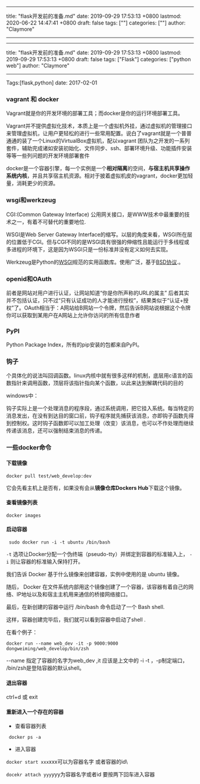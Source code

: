 
---
title: "flask开发前的准备.md"
date: 2019-09-29 17:53:13 +0800
lastmod: 2020-06-22 14:47:41 +0800
draft: false
tags: [""]
categories: [""]
author: "Claymore"

---
---
title: "flask开发前的准备.md"
date: 2019-09-29 17:53:13 +0800
lastmod: 2019-09-29 17:53:13 +0800
draft: false
tags: ["Flask"]
categories: ["python web"]
author: "Claymore"

---
Tags:[flask,python]  date: 2017-02-01

### vagrant 和 docker

Vagrant就是你的开发环境的部署工具；而docker是你的运行环境部署工具。

Vagrant并不提供虚拟化技术，本质上是一个虚拟机外挂，通过虚拟机的管理接口来管理虚拟机，让用户更轻松的进行一些常用配置。说白了vagrant就是一个普普通通的装了一个Linux的VirtualBox虚拟机，配以vagrant 团队为之开发的一系列套件，辅助完成诸如安装初始化、文件同步、ssh、部署环境升级、功能插件安装等等一些列问题的开发环境部署套件

docker是一个容器引擎，每一个实例是一个**相对隔离**的空间，**与宿主机共享操作系统内核**，并且共享宿主机资源。相对于披着虚拟机皮的vagrant，docker更加轻量，消耗更少的资源。



### wsgi和werkzeug

CGI:(Common Gateway Interface) 公用网关接口，是WWW技术中最重要的技术之一，有着不可替代的重要地位.

WSGI是Web Server Gateway Interface的缩写。以层的角度来看，WSGI所在层的位置低于CGI。但与CGI不同的是WSGI具有很强的伸缩性且能运行于多线程或多进程的环境下，这是因为WSGI只是一份标准并没有定义如何去实现。

Werkzeug是Python的[WSGI](http://baike.baidu.com/view/1660037.htm)规范的实用函数库。使用广泛，基于[BSD协议](http://baike.baidu.com/view/1178915.htm).。



### openid和OAuth 

前者是网站对用户进行认证，让网站知道“你是你所声称的URL的属主”
后者其实并不包括认证，只不过“只有认证成功的人才能进行授权”，结果类似于“认证+授权”了。OAuth相当于：A网站给B网站一个令牌，然后告诉B网站说根据这个令牌你可以获取到某用户在A网站上允许你访问的所有信息作者



### PyPI

Python Package Index，所有的pip安装的包都来自PyPI。



### 钩子

个具体化的说法叫回调函数。linux内核中就有很多这样的机制，底层用c语言的函数指针来调用函数，顶层将该指针指向某个函数，以此来达到解耦代码的目的

 

windows中：

钩子实际上是一个处理消息的程序段，通过系统调用，把它挂入系统。每当特定的消息发出，在没有到达目的窗口前，钩子程序就先捕获该消息，亦即钩子函数先得到控制权。这时钩子函数即可以加工处理（改变）该消息，也可以不作处理而继续传递该消息，还可以强制结束消息的传递。



###  一些docker命令

#### 下载镜像

`docker pull test/web_develop:dev`

它会先看主机上是否有，如果没有会从**镜像仓库Dockers Hub**下载这个镜像。

#### 查看镜像列表

`docker images`

#### 启动容器

```
 sudo docker run -i -t ubuntu /bin/bash
```

`-t` 选项让Docker分配一个伪终端（pseudo-tty）并绑定到容器的标准输入上， `-i` 则让容器的标准输入保持打开。

我们告诉 Docker 基于什么镜像来创建容器，实例中使用的是 ubuntu 镜像。

随后， Docker 在文件系统内部用这个镜像创建了一个容器，该容器有着自己的网络、IP地址以及和宿主主机用来通信的桥接网络接口。

最后，在新创建的容器中运行 /bin/bash 命令启动了一个 Bash shell.

这样，容器创建完毕后，我们就可以看到容器中启动了shell .

在看个例子：

`docker run --name web_dev -it -p 9000:9000 dongweiming/web_develop/bin/zsh`

--name 指定了容器的名字为web_dev ,it 应该是上文中的 -i -t ，-p制定端口， /bin/zsh是登陆容器的默认shell。

#### 退出容器

ctrl+d 或 exit

#### 重新进入一个存在的容器

*  查看容器列表

` docker ps -a`

* 进入容器

`docker start xxx`xxx可以为容器名字 或者容器的id\

`docekr attach yyy`yyy为容器名字或者id 要按两下回车进入容器

